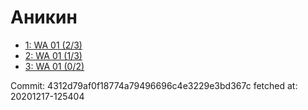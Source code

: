 # Аникин
- [1: WA 01 (2/3)](1.md)
- [2: WA 01 (1/3)](2.md)
- [3: WA 01 (0/2)](3.md)

Commit: 4312d79af0f18774a79496696c4e3229e3bd367c
 fetched at: 20201217-125404
